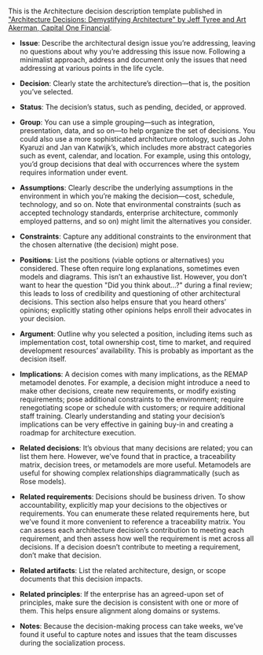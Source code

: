 # 

This is the Architecture decision description template published in
["Architecture Decisions: Demystifying Architecture" by Jeff Tyree and
Art Akerman, Capital One
Financial](https://www.utdallas.edu/~chung/SA/zz-Impreso-architecture_decisions-tyree-05.pdf).

  - **Issue**: Describe the architectural design issue you’re
    addressing, leaving no questions about why you’re addressing this
    issue now. Following a minimalist approach, address and document
    only the issues that need addressing at various points in the life
    cycle.

  - **Decision**: Clearly state the architecture’s direction—​that is,
    the position you’ve selected.

  - **Status**: The decision’s status, such as pending, decided, or
    approved.

  - **Group**: You can use a simple grouping—​such as integration,
    presentation, data, and so on—​to help organize the set of
    decisions. You could also use a more sophisticated architecture
    ontology, such as John Kyaruzi and Jan van Katwijk’s, which includes
    more abstract categories such as event, calendar, and location. For
    example, using this ontology, you’d group decisions that deal with
    occurrences where the system requires information under event.

  - **Assumptions**: Clearly describe the underlying assumptions in the
    environment in which you’re making the decision—​cost, schedule,
    technology, and so on. Note that environmental constraints (such as
    accepted technology standards, enterprise architecture, commonly
    employed patterns, and so on) might limit the alternatives you
    consider.

  - **Constraints**: Capture any additional constraints to the
    environment that the chosen alternative (the decision) might pose.

  - **Positions**: List the positions (viable options or alternatives)
    you considered. These often require long explanations, sometimes
    even models and diagrams. This isn’t an exhaustive list. However,
    you don’t want to hear the question "Did you think about…​?" during
    a final review; this leads to loss of credibility and questioning of
    other architectural decisions. This section also helps ensure that
    you heard others’ opinions; explicitly stating other opinions helps
    enroll their advocates in your decision.

  - **Argument**: Outline why you selected a position, including items
    such as implementation cost, total ownership cost, time to market,
    and required development resources’ availability. This is probably
    as important as the decision itself.

  - **Implications**: A decision comes with many implications, as the
    REMAP metamodel denotes. For example, a decision might introduce a
    need to make other decisions, create new requirements, or modify
    existing requirements; pose additional constraints to the
    environment; require renegotiating scope or schedule with customers;
    or require additional staff training. Clearly understanding and
    stating your decision’s implications can be very effective in
    gaining buy-in and creating a roadmap for architecture execution.

  - **Related decisions**: It’s obvious that many decisions are related;
    you can list them here. However, we’ve found that in practice, a
    traceability matrix, decision trees, or metamodels are more useful.
    Metamodels are useful for showing complex relationships
    diagrammatically (such as Rose models).

  - **Related requirements**: Decisions should be business driven. To
    show accountability, explicitly map your decisions to the objectives
    or requirements. You can enumerate these related requirements here,
    but we’ve found it more convenient to reference a traceability
    matrix. You can assess each architecture decision’s contribution to
    meeting each requirement, and then assess how well the requirement
    is met across all decisions. If a decision doesn’t contribute to
    meeting a requirement, don’t make that decision.

  - **Related artifacts**: List the related architecture, design, or
    scope documents that this decision impacts.

  - **Related principles**: If the enterprise has an agreed-upon set of
    principles, make sure the decision is consistent with one or more of
    them. This helps ensure alignment along domains or systems.

  - **Notes**: Because the decision-making process can take weeks, we’ve
    found it useful to capture notes and issues that the team discusses
    during the socialization process.
